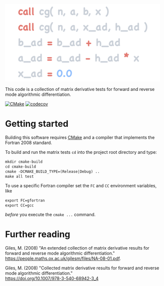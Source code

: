 ![Graphical abstract](assets/img/cgw.png "Adjoint conjugate gradient code")

This code is a collection of matrix derivative tests for forward and reverse mode
algorithmic differentiation.

[![CMake](https://github.com/octoflar/m_ad/actions/workflows/cmake.yml/badge.svg)](https://github.com/octoflar/m_ad/actions/workflows/cmake.yml)
[![codecov](https://codecov.io/gh/octoflar/m_ad/graph/badge.svg?token=ESRBJSJ9HJ)](https://codecov.io/gh/octoflar/m_ad)

# Getting started
 
Building this software requires [CMake](https://cmake.org) and a compiler that implements
the Fortran 2008 standard.

To build and run the matrix tests `cd` into the project root directory and type:

    mkdir cmake-build
    cd cmake-build
    cmake -DCMAKE_BUILD_TYPE=(Release|Debug) ..
    make all test

To use a specific Fortran compiler set the `FC` and `CC` environment variables, like

    export FC=gfortran
    export CC=gcc

*before* you execute the `cmake ...` command.

# Further reading

Giles, M. (2008) "An extended collection of matrix derivative results for forward and reverse mode algorithmic differentiation."  
<https://people.maths.ox.ac.uk/gilesm/files/NA-08-01.pdf>.

Giles, M. (2008) "Collected matrix derivative results for forward and reverse mode algorithmic differentiation."  
<https://doi.org/10.1007/978-3-540-68942-3_4>
